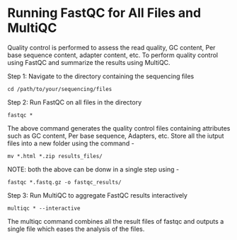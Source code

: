 # Running FastQC for All Files and MultiQC
Quality control is performed to assess the read quality, GC content, Per base sequence content, adapter content, etc. To perform quality control using FastQC and summarize the results using MultiQC.


Step 1: Navigate to the directory containing the sequencing files
```
cd /path/to/your/sequencing/files
```
Step 2: Run FastQC on all files in the directory
```
fastqc *
```
The above command generates the quality control files containing attributes such as GC content, Per base sequence, Adapters, etc.
Store all the iutput files into a new folder using the command - 
```
mv *.html *.zip results_files/
```

NOTE: both the above can be donw in a single step using -
```
fastqc *.fastq.gz -o fastqc_results/
```

Step 3: Run MultiQC to aggregate FastQC results interactively
```
multiqc * --interactive
```
The multiqc command combines all the result files of fastqc and outputs a single file which eases the analysis of the files.
